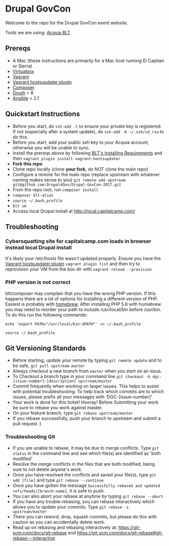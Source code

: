 # Drupal GovCon
Welcome to the repo for the Drupal GovCon event website.

Tools we are using:
[Acquia BLT](http://blt.readthedocs.io/en/8.x/)

## Prereqs

- A Mac (these instructions are primarily for a Mac host running El Capitan or Sierra)
- [Virtualbox](https://www.virtualbox.org)
- [Vagrant](https://www.vagrantup.com/)
 - [Vagrant hostsupdater plugin](https://github.com/cogitatio/vagrant-hostsupdater)
- [Composer](https://getcomposer.org/)
- [Drush](http://www.drush.org/en/master/install/) > 8
- [Ansible](https://github.com/ansible/ansible) > 2.1

## Quickstart Instructions

- Before you start, do `ssh-add -l` to ensure your private key is registered. If not (especially after a system update), do `ssh-add -K ~/.ssh/id_rsa` to do this.
- Before you start, add your public ssh key to your Acquia account, otherwise you will be unable to sync.
- Install the prereqs above by following [BLT's Installing Requirements](https://github.com/acquia/blt/blob/8.x/INSTALL.md#installing-requirements) and then `vagrant plugin install vagrant-hostsupdater`
- **Fork this repo**
- Clone repo locally (clone **your fork**, do NOT clone the main repo)
- Configure a remote for the main repo (replace upstream with whatever naming makes sense to you) `git remote add upstream git@github.com:Drupal4Gov/Drupal-GovCon-2017.git`
- From the repo root, run `composer install`
- `composer blt-alias`
- `source ~/.bash_profile`
- `blt vm`
- Access local Drupal install at http://local.capitalcamp.com/

## Troubleshooting

### Cybersquatting site for capitalcamp.com loads in browser instead local Drupal install
It's likely your /etc/hosts file wasn't updated properly. Ensure you have the [Vagrant hostsupdater plugin](https://github.com/cogitatio/vagrant-hostsupdater) `vagrant plugin list` and then try to reprovision your VM from the box dir with `vagrant reload --provision`

### PHP version is not correct
blt/composer may complain that you have the wrong PHP version. If this happens there are a lot of options for installing a different version of PHP. Easiest is probably with [homebrew](http://brew.sh/). After installing PHP 5.6 with homebrew you may need to reorder your path to include /usr/local/bin before /usr/bin. To do this run the following commands:

`echo 'export PATH="/usr/local/bin:$PATH"' >> ~/.bash_profile`

`source ~/.bash_profile`

## Git Versioning Standards

- Before starting, update your remote by typing `git remote update` and to be safe, `git pull upstream master`
- Always checkout a new branch from `master` when you start on an issue.
- To Checkout a branch type in your command line `git checkout -b dgc-[issue-number]-[description] upstream/master`
- Commit frequently when working on larger issues. This helps to assist with potential troubleshooting. To help track which commits are to which issues, please prefix all your messages with 'DGC-[issue-number]'
- Your work is done for this ticket! Hooray! Before Submitting your work be sure to rebase you work against master.
- On your feature branch, type `git rebase upstream/master`
- If you rebase successfully, push your branch to upstream and submit a pull request :)

### Troubleshooting Git

- If you are unable to rebase, it may be due to merge conflicts. Type `git status` in the command line and see which file(s) are identified as 'both modified'
- Resolve the merge conflicts in the files that are both modified, being sure to not delete anyone's work.
- Once you have resolved the conflicts and saved your file(s), type `git add [file]` and type `git rebase --continue`
- Once you have gotten the message `Successfully rebased and updated refs/heads/[branch-name]`, it is safe to push.
- You can also abort your rebase at anytime by typing `git rebase --abort`
- If you have any trouble rebasing, you can rebase interactively which allows you to update your commits. Type `git rebase -i upstream/master`
- There you can reword, drop, squash commits, but please do this with caution as you can accidentally delete work.
- Read up on rebasing and rebasing interactively at: https://git-scm.com/docs/git-rebase and https://git-scm.com/docs/git-rebase#git-rebase---interactive

